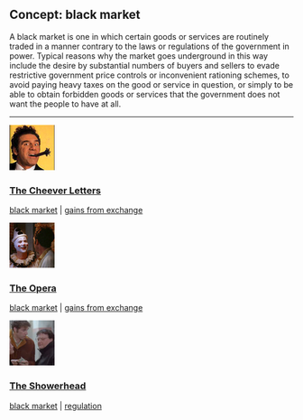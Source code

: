 ## Concept: black market

A black market is one in which certain goods or services are routinely traded in a manner contrary to the laws or regulations of the government in power. Typical reasons why the market goes underground in this way include the desire by substantial numbers of buyers and sellers to evade restrictive government price controls or inconvenient rationing schemes, to avoid paying heavy taxes on the good or service in question, or simply to be able to obtain forbidden goods or services that the government does not want the people to have at all.

<hr>
<div class="clip-listing">
<img src="media/icons/cheever_letters_clip2.jpg" alt="The Cheever Letters icon">

### [The Cheever Letters](../../clip/31/)

[black market](/concept/black-market/) | [gains from exchange](/concept/gains-from-exchange/)
</div>

<div class="clip-listing">
<img src="media/icons/opera.jpg" alt="The Opera icon">

### [The Opera](../../clip/33/)

[black market](/concept/black-market/) | [gains from exchange](/concept/gains-from-exchange/)
</div>

<div class="clip-listing">
<img src="media/icons/showerhead_clip2.jpg" alt="The Showerhead icon">

### [The Showerhead](../../clip/72/)

[black market](/concept/black-market/) | [regulation](/concept/regulation/)
</div>

